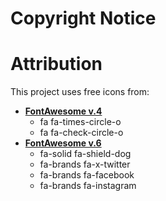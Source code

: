 # Copyright Notice


# Attribution

This project uses free icons from:
 * **[FontAwesome v.4](https://fontawesome.com/v4/icons/)**
   -  fa fa-times-circle-o
   -  fa fa-check-circle-o
 * **[FontAwesome v.6](https://fontawesome.com/icons)**
   -  fa-solid fa-shield-dog
   -  fa-brands fa-x-twitter 
   -  fa-brands fa-facebook
   -  fa-brands fa-instagram  
